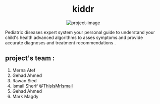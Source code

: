 <h1 align="center" id="title">kiddr</h1>

<p align="center"><img src="https://github.com/mernaatef28/kiddr/blob/main/assets/kiddrphoto.png?raw=true" alt="project-image"></p>

<p id="description"> Pediatric diseases expert system 
  your personal guide to understand your child's health 
  advanced algorithms to asses symptoms and provide accurate diagnoses and treatment recommendations .
</p>

<h2>project's team :</h2>

1) Merna Atef
2) Gehad Ahmed
3) Rawan Sied
4) Ismail Sherif [@ThisIsMrIsmail](https://github.com/ThisIsMrIsmail/)
5) Gehad Ahmed
6) Mark Magdy
